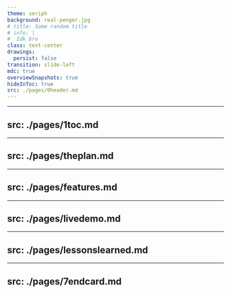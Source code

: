 ```yaml
---
theme: seriph
background: real-penger.jpg
# title: Some random title
# info: |
#  Idk bro
class: text-center
drawings:
  persist: false
transition: slide-left
mdc: true
overviewSnapshots: true
hideInToc: true
src: ./pages/0header.md
---
```


---
src: ./pages/1toc.md
---

---
src: ./pages/theplan.md
---

---
src: ./pages/features.md
---

---
src: ./pages/livedemo.md
---

---
src: ./pages/lessonslearned.md
---

---
src: ./pages/7endcard.md
---
